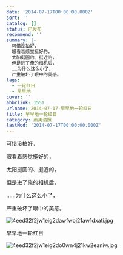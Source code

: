 ```yaml
---
date: '2014-07-17T00:00:00.000Z'
sort: ''
catalog: []
status: 已发布
recommend: ''
summary: |-
  可惜没拍好，
  眼看着感觉挺好的，
  太阳挺圆的、挺近的，
  但是进了俺的相机后，
  ……为什么这么小了，
  严重破坏了眼中的美感。
tags:
  - 一轮红日
  - 早早地
cover: ''
abbrlink: 1551
urlname: 2014-07-17-早早地一轮红日
title: 早早地一轮红日
category: 燕美清照
lastMod: '2014-07-17T00:00:00.000Z'
---
```


可惜没拍好，


眼看着感觉挺好的，


太阳挺圆的、挺近的，


但是进了俺的相机后，


……为什么这么小了，


严重破坏了眼中的美感。


![4eed32f2jw1eig2dawfwoj21aw1dxati.jpg](https://image.bmqy.net/upload/4eed32f2jw1eig2dawfwoj21aw1dxati.jpg)


早早地一轮红日


![4eed32f2jw1eig2do0wn4j21kw2eaniw.jpg](https://image.bmqy.net/upload/4eed32f2jw1eig2do0wn4j21kw2eaniw.jpg)

